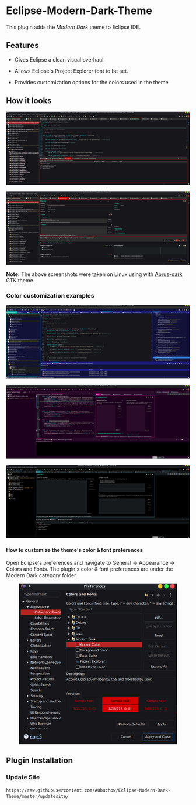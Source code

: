 # Eclipse-Modern-Dark-Theme

This plugin adds the _Modern Dark_ theme to Eclipse IDE.

## Features

- Gives Eclipse a clean visual overhaul

- Allows Eclipse's Project Explorer font to be set.

- Provides customization options for the colors used in the theme 

## How it looks

![How it looks](images/how_it_looks.png)

![How it looks (form editor)](images/how_it_looks_form_editor.png)

**Note:** The above screenshots were taken on Linux using with [Abrus-dark](https://github.com/vinceliuice/Abrus-gtk-theme) GTK theme.


### Color customization examples

![Custom colors 1](images/custom_colors_1.png)

![Custom colors 2](images/custom_colors_2.png)

![Custom colors 3](images/custom_colors_3.png)

#### How to customize the theme's color & font preferences

Open Eclipse's preferences and navigate to General -> Appearance -> Colors and Fonts. The plugin's color & font preferences are under the Modern Dark category folder.

<p align="center">
<img title="" src="images/custom_preferences.png" alt="Modern dark color preferences" width="434">
</p>

## Plugin Installation

### Update Site

`https://raw.githubusercontent.com/AObuchow/Eclipse-Modern-Dark-Theme/master/updatesite/`
